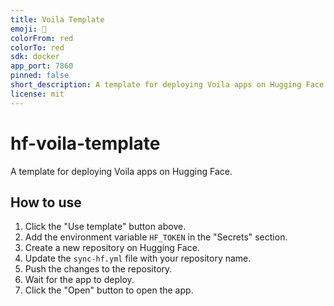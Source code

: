 ```yaml
---
title: Voila Template
emoji: 🚀
colorFrom: red
colorTo: red
sdk: docker
app_port: 7860
pinned: false
short_description: A template for deploying Voila apps on Hugging Face
license: mit
---
```


# hf-voila-template

A template for deploying Voila apps on Hugging Face.

## How to use

1. Click the "Use template" button above.
2. Add the environment variable `HF_TOKEN` in the "Secrets" section.
3. Create a new repository on Hugging Face.
4. Update the `sync-hf.yml` file with your repository name.
5. Push the changes to the repository.
6. Wait for the app to deploy.
7. Click the "Open" button to open the app.
